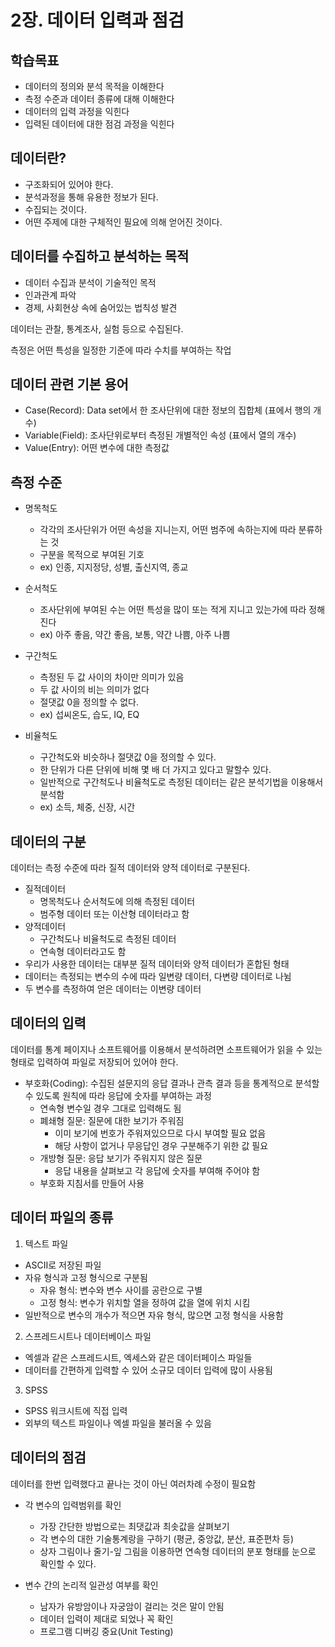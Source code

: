 # 2장. 데이터 입력과 점검

## 학습목표

* 데이터의 정의와 분석 목적을 이해한다
* 측정 수준과 데이터 종류에 대해 이해한다
* 데이터의 입력 과정을 익힌다
* 입력된 데이터에 대한 점검 과정을 익힌다

## 데이터란?

* 구조화되어 있어야 한다.
* 분석과정을 통해 유용한 정보가 된다.
* 수집되는 것이다.
* 어떤 주제에 대한 구체적인 필요에 의해 얻어진 것이다.

## 데이터를 수집하고 분석하는 목적

* 데이터 수집과 분석이 기술적인 목적
* 인과관계 파악
* 경제, 사회현상 속에 숨어있는 법칙성 발견

데이터는 관찰, 통계조사, 실험 등으로 수집된다.

측정은 어떤 특성을 일정한 기준에 따라 수치를 부여하는 작업

## 데이터 관련 기본 용어

* Case(Record): Data set에서 한 조사단위에 대한 정보의 집합체 (표에서 행의 개수)
* Variable(Field): 조사단위로부터 측정된 개별적인 속성 (표에서 열의 개수)
* Value(Entry): 어떤 변수에 대한 측정값

## 측정 수준

* 명목척도
  * 각각의 조사단위가 어떤 속성을 지니는지, 어떤 범주에 속하는지에 따라 분류하는 것
  * 구분을 목적으로 부여된 기호
  * ex) 인종, 지지정당, 성별, 출신지역, 종교

* 순서척도
  * 조사단위에 부여된 수는 어떤 특성을 많이 또는 적게 지니고 있는가에 따라 정해진다
  * ex)  아주 좋음, 약간 좋음, 보통, 약간 나쁨, 아주 나쁨

* 구간척도
  * 측정된 두 값 사이의 차이만 의미가 있음
  * 두 값 사이의 비는 의미가 없다
  * 절댓값 0을 정의할 수 없다.
  * ex) 섭씨온도, 습도, IQ, EQ

* 비율척도
  * 구간척도와 비슷하나 절댓값 0을 정의할 수 있다.
  * 한 단위가 다른 단위에 비해 몇 배 더 가지고 있다고 말할수 있다.
  * 일반적으로 구간척도나 비율척도로 측정된 데이터는 같은 분석기법을 이용해서 분석함
  * ex) 소득, 체중, 신장, 시간

## 데이터의 구분

데이터는 측정 수준에 따라 질적 데이터와 양적 데이터로 구분된다.

* 질적데이터
  * 명목척도나 순서척도에 의해 측정된 데이터
  * 범주형 데이터 또는 이산형 데이터라고 함
* 양적데이터
  * 구간척도나 비율척도로 측정된 데이터
  * 연속형 데이터라고도 함
* 우리가 사용한 데이터는 대부분 질적 데이터와 양적 데이터가 혼합된 형태
* 데이터는 측정되는 변수의 수에 따라 일변량 데이터, 다변량 데이터로 나뉨
* 두 변수를 측정하여 얻은 데이터는 이변량 데이터

## 데이터의 입력

데이터를 통계 페이지나 소프트웨어를 이용해서 분석하려면 소프트웨어가 읽을 수 있는 형태로 입력하여 파일로 저장되어 있어야 한다.

* 부호화(Coding): 수집된 설문지의 응답 결과나 관측 결과 등을 통계적으로 분석할 수 있도록 원칙에 따라 응답에 숫자를 부여하는 과정
  * 연속형 변수일 경우 그대로 입력해도 됨
  * 폐쇄형 질문: 질문에 대한 보기가 주워짐
    * 이미 보기에 번호가 주워져있으므로 다시 부여할 필요 없음
    * 해당 사항이 없거나 무응답인 경우 구분해주기 위한 값 필요
  * 개방형 질문: 응답 보기가 주워지지 않은 질문
    * 응답 내용을 살펴보고 각 응답에 숫자를 부여해 주어야 함
  * 부호화 지침서를 만들어 사용

## 데이터 파일의 종류

1. 텍스트 파일
  * ASCII로 저장된 파일
  * 자유 형식과 고정 형식으로 구분됨
    * 자유 형식: 변수와 변수 사이를 공란으로 구별
    * 고정 형식: 변수가 위치할 열을 정하여 값을 열에 위치 시킴
  * 일반적으로 변수의 개수가 적으면 자유 형식, 많으면 고정 형식을 사용함

2. 스프레드시트나 데이터베이스 파일
  * 엑셀과 같은 스프레드시트, 엑세스와 같은 데이터페이스 파일들
  * 데이터를 간편하게 입력할 수 있어 소규모 데이터 입력에 많이 사용됨

3. SPSS
  * SPSS 워크시트에 직접 입력
  * 외부의 텍스트 파일이나 엑셀 파일을 불러올 수 있음

## 데이터의 점검

데이터를 한번 입력했다고 끝나는 것이 아닌 여러차례 수정이 필요함

* 각 변수의 입력범위를 확인
  * 가장 간단한 방법으로는 최댓값과 최솟값을 살펴보기
  * 각 변수의 대한 기술통계랑을 구하기 (평균, 중앙값, 분산, 표준편차 등)
  * 상자 그림이나 줄기-잎 그림을 이용하면 연속형 데이터의 분포 형태를 눈으로 확인할 수 있다.

* 변수 간의 논리적 일관성 여부를 확인
  * 남자가 유방암이나 자궁암이 걸리는 것은 말이 안됨
  * 데이터 입력이 제대로 되었나 꼭 확인
  * 프로그램 디버깅 중요(Unit Testing)
